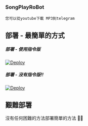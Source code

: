 ### SongPlayRoBot
```
您可以從youtube下載 MP3到telegram
```

## 部署 - 最簡單的方式
##### 部署 - 使用指令版

[![Deploy](https://www.herokucdn.com/deploy/button.svg)](https://heroku.com/deploy?template=https://github.com/shamilhabeebnelli/song-bot/tree/main)

##### 部署 - 沒有指令版!!
[![Deploy](https://www.herokucdn.com/deploy/button.svg)](https://heroku.com/deploy?template=https://github.com/shamilhabeebnelli/song-bot/tree/Without-CMD)

## 艱難部署
沒有任何困難的方法部署簡單的方法 🤗🤣
